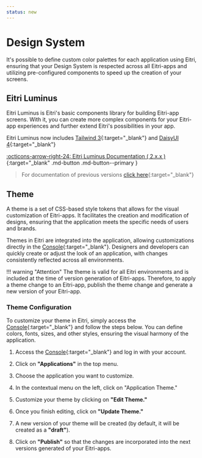 ```yaml
---
status: new
---
```


# Design System

It's possible to define custom color palettes for each application using Eitri, ensuring that your Design System is respected across all Eitri-apps and utilizing pre-configured components to speed up the creation of your screens.

## Eitri Luminus

Eitri Luminus is Eitri's basic components library for building Eitri-app screens. With it, you can create more complex components for your Eitri-app experiences and further extend Eitri's possibilities in your app.

Eitri Luminus now includes [Tailwind 3](https://v3.tailwindcss.com/){:target="_blank"} and [DaisyUI 4](https://v4.daisyui.com/){:target="_blank"}

[:octicons-arrow-right-24: Eitri Luminus Documentation ( 2.x.x )](https://cdn.83io.com.br/library/luminus-ui/doc/2.3.6/){:target="_blank" .md-button .md-button--primary }



> For documentation of previous versions [click here](https://cdn.83io.com.br/library/luminus-ui/doc/latest/){:target="_blank"}


## Theme

A theme is a set of CSS-based style tokens that allows for the visual customization of Eitri-apps. It facilitates the creation and modification of designs, ensuring that the application meets the specific needs of users and brands.

Themes in Eitri are integrated into the application, allowing customizations directly in the [Console](https://console.eitri.tech/){:target="_blank"}. Designers and developers can quickly create or adjust the look of an application, with changes consistently reflected across all environments.

!!! warning "Attention"
    The theme is valid for all Eitri environments and is included at the time of version generation of Eitri-apps. Therefore, to apply a theme change to an Eitri-app, publish the theme change and generate a new version of your Eitri-app.

### Theme Configuration
To customize your theme in Eitri, simply access the [Console](https://console.eitri.tech/){:target="_blank"} and follow the steps below. You can define colors, fonts, sizes, and other styles, ensuring the visual harmony of the application.

1. Access the [Console](https://console.eitri.tech/){:target="_blank"} and log in with your account.

2. Click on **"Applications"** in the top menu.

3. Choose the application you want to customize.

4. In the contextual menu on the left, click on "Application Theme."

5. Customize your theme by clicking on **"Edit Theme."**

6. Once you finish editing, click on **"Update Theme."**

7. A new version of your theme will be created (by default, it will be created as a **"draft"**).

8. Click on **"Publish"** so that the changes are incorporated into the next versions generated of your Eitri-apps.